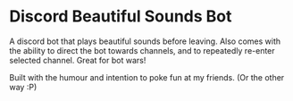 # Discord Beautiful Sounds Bot
A discord bot that plays beautiful sounds before leaving. Also comes with the ability to direct the bot towards channels, and to repeatedly re-enter selected channel. Great for bot wars!

Built with the humour and intention to poke fun at my friends. (Or the other way :P)
